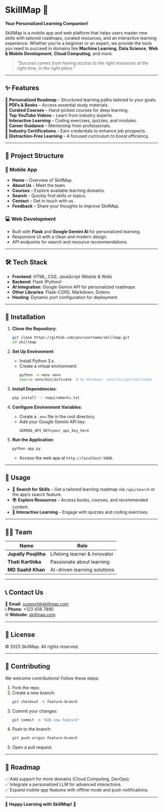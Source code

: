 # SkillMap 🚀

**Your Personalized Learning Companion!**

SkillMap is a mobile app and web platform that helps users master new skills with tailored roadmaps, curated resources, and an interactive learning experience. Whether you're a beginner or an expert, we provide the tools you need to succeed in domains like **Machine Learning**, **Data Science**, **Web & Mobile Development**, **Cloud Computing**, and more.

> *"Success comes from having access to the right resources at the right time, in the right place."*

---

## ✨ Features

🔹 **Personalized Roadmap** – Structured learning paths tailored to your goals.\
🔹 **PDFs & Books** – Access essential study materials.\
🔹 **Curated Courses** – Hand-picked courses for deep learning.\
🔹 **Top YouTube Videos** – Learn from industry experts.\
🔹 **Interactive Learning** – Coding exercises, quizzes, and modules.\
🔹 **Career Guidance** – Mentorship from professionals.\
🔹 **Industry Certifications** – Earn credentials to enhance job prospects.\
🔹 **Distraction-Free Learning** – A focused curriculum to boost efficiency.

---

## 📂 Project Structure

### 📱 Mobile App

- **Home** – Overview of SkillMap.
- **About Us** – Meet the team.
- **Courses** – Explore available learning domains.
- **Search** – Quickly find skills or topics.
- **Contact** – Get in touch with us.
- **Feedback** – Share your thoughts to improve SkillMap.

### 💻 Web Development

- Built with **Flask** and **Google Gemini AI** for personalized learning.
- Responsive UI with a clean and modern design.
- API endpoints for search and resource recommendations.

---

## 🛠 Tech Stack

- **Frontend**: HTML, CSS, JavaScript (Mobile & Web)
- **Backend**: Flask (Python)
- **AI Integration**: Google Gemini API for personalized roadmaps
- **Other Libraries**: Flask-CORS, Markdown, Dotenv
- **Hosting**: Dynamic port configuration for deployment

---

## 🚀 Installation

1. **Clone the Repository**:

   ```bash
   git clone https://github.com/yourusername/skillmap.git
   cd skillmap
   ```

2. **Set Up Environment**:

   - Install Python 3.x.
   - Create a virtual environment:
     ```bash
     python -m venv venv
     source venv/bin/activate  # On Windows: venv\Scripts\activate
     ```

3. **Install Dependencies**:

   ```bash
   pip install -r requirements.txt
   ```

4. **Configure Environment Variables**:

   - Create a `.env` file in the root directory.
   - Add your Google Gemini API key:
     ```
     GEMINI_API_KEY=your_api_key_here
     ```

5. **Run the Application**:

   ```bash
   python app.py
   ```

   - Access the web app at `http://localhost:5000`.

---

## 📌 Usage

- 🔎 **Search for Skills** – Get a tailored learning roadmap via `/api/search` or the app’s search feature.
- 📚 **Explore Resources** – Access books, courses, and recommended content.
- 🎯 **Interactive Learning** – Engage with quizzes and coding exercises.

---

## 👨‍💻 Team

| Name                 | Role                         |
| -------------------- | ---------------------------- |
| **Jupally Poojitha** | Lifelong learner & Innovator |
| **Thati Karthika**   | Passionate about learning    |
| **MD Saahil Khan**   | AI-driven learning solutions |

---

## 📞 Contact Us

📧 **Email**: [support@skillmap.com](mailto\:support@skillmap.com)\
📞 **Phone**: +123 456 7890\
🌐 **Website**: [skillmap.com](https://your-website-url.com)

---

## 📜 License

© 2025 SkillMap. All rights reserved.

---

## 🌟 Contributing

We welcome contributions! Follow these steps:

1. Fork the repo.
2. Create a new branch:
   ```bash
   git checkout -b feature-branch
   ```
3. Commit your changes:
   ```bash
   git commit -m "Add new feature"
   ```
4. Push to the branch:
   ```bash
   git push origin feature-branch
   ```
5. Open a pull request.

---

## 🔮 Roadmap

✅ Add support for more domains (Cloud Computing, DevOps).\
✅ Integrate a personalized LLM for advanced interactions.\
✅ Expand mobile app features with offline mode and push notifications.

---

🎉 **Happy Learning with SkillMap!** 🚀
